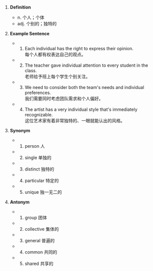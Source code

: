 1. **Definition**  
	- n. 个人；个体  
	- adj. 个别的；独特的  

2. **Example Sentence**  
	- 1. Each individual has the right to express their opinion.  
		每个人都有权表达自己的观点。  
	- 2. The teacher gave individual attention to every student in the class.  
		老师给予班上每个学生个别关注。  
	- 3. We need to consider both the team's needs and individual preferences.  
		我们需要同时考虑团队需求和个人偏好。  
	- 4. The artist has a very individual style that's immediately recognizable.  
		这位艺术家有着非常独特的、一眼就能认出的风格。  

3. **Synonym**  
	- 1. person 人  
	- 2. single 单独的  
	- 3. distinct 独特的  
	- 4. particular 特定的  
	- 5. unique 独一无二的  

4. **Antonym**  
	- 1. group 团体  
	- 2. collective 集体的  
	- 3. general 普遍的  
	- 4. common 共同的  
	- 5. shared 共享的